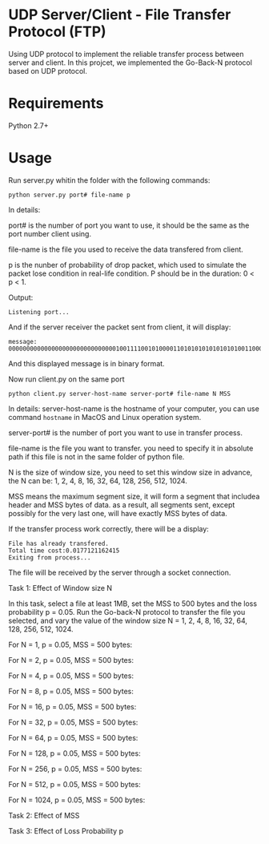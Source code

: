 # UDP Server/Client - File Transfer Protocol (FTP)
Using UDP protocol to implement the reliable transfer process between server and client. In this projcet, we implemented the Go-Back-N protocol based on UDP protocol.

# Requirements
Python 2.7+

# Usage
Run server.py whitin the folder with the following commands:
```
python server.py port# file-name p
```

In details:

port# is the number of port you want to use, it should be the same as the port number client using.

file-name is the file you used to receive the data transfered from client.

p is the nunber of probability of drop packet, which used to simulate the packet lose condition in real-life condition. P should be in the duration: 0 < p < 1.


Output:
```
Listening port...
```

And if the server receiver the packet sent from client, it will display:
```
message:
0000000000000000000000000000001001111001010000110101010101010101001100010011001000110011
```
And this displayed message is in binary format.


Now run client.py on the same port
```
python client.py server-host-name server-port# file-name N MSS
```
In details:
server-host-name is the hostname of your computer, you can use command ``` hostname ``` in MacOS and Linux operation system.

server-port# is the number of port you want to use in transfer process.

file-name is the file you want to transfer. you need to specify it in absolute path if this file is not in the same folder of python file.

N is the size of window size, you need to set this window size in advance, the N can be: 1,
2, 4, 8, 16, 32, 64, 128, 256, 512, 1024.

MSS means the maximum segment size, it will form a segment that includea  header and MSS bytes of data. as a result, all segments sent, except possibly for the very last one, will have exactly MSS bytes of data.

If the transfer process work correctly, there will be a display:
```
File has already transfered.
Total time cost:0.0177121162415
Exiting from process...
```

The file will be received by the server through a socket connection. 

Task 1: Effect of Window size N

In this task, select a file at least 1MB, set the MSS to 500 bytes and the loss probability
p = 0.05. Run the Go-back-N protocol to transfer the file you selected, and vary the value of the window size N = 1, 2, 4, 8, 16, 32, 64, 128, 256, 512, 1024.

For N = 1, p = 0.05, MSS = 500 bytes:

For N = 2, p = 0.05, MSS = 500 bytes:

For N = 4, p = 0.05, MSS = 500 bytes:

For N = 8, p = 0.05, MSS = 500 bytes:

For N = 16, p = 0.05, MSS = 500 bytes:

For N = 32, p = 0.05, MSS = 500 bytes:

For N = 64, p = 0.05, MSS = 500 bytes:

For N = 128, p = 0.05, MSS = 500 bytes:

For N = 256, p = 0.05, MSS = 500 bytes:

For N = 512, p = 0.05, MSS = 500 bytes:

For N = 1024, p = 0.05, MSS = 500 bytes:


Task 2: Effect of MSS

Task 3: Effect of Loss Probability p
